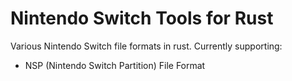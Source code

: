 # Nintendo Switch Tools for Rust

Various Nintendo Switch file formats in rust. Currently supporting:

- NSP (Nintendo Switch Partition) File Format
